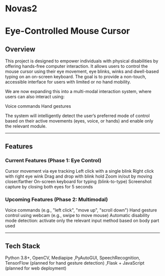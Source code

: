 # Novas2
# Eye-Controlled Mouse Cursor 

## Overview

This project is designed to empower individuals with physical disabilities by offering hands-free computer interaction. It allows users to control the mouse cursor using their eye movement, eye blinks, winks and dwell-based typing on an on-screen keyboard. The goal is to provide a non-touch, accessible interface for users with limited or no hand mobility.

We are now expanding this into a multi-modal interaction system, where users can also interact using:

Voice commands
Hand gestures

The system will intelligently detect the user’s preferred mode of control based on their active movements (eyes, voice, or hands) and enable only the relevant module.

---

## Features

### Current Features (Phase 1: Eye Control)
Cursor movement via eye tracking
Left click with a single blink
Right click with right eye wink
Drag and drop with blink hold
Zoom in/out by moving closer/farther
On-screen keyboard for typing (blink-to-type)
Screenshot capture by closing both eyes for 5 seconds

### Upcoming Features (Phase 2: Multimodal)
Voice commands (e.g., "left click", "move up", "scroll down")
Hand gesture control using webcam (e.g., swipe to move mouse)
Automatic disability mode detection: activate only the relevant input method based on body part used

---

## Tech Stack
Python 3.8+, OpenCV, Mediapipe ,PyAutoGUI, SpeechRecognition, TensorFlow (planned for hand gesture detection) ,Flask + JavaScript (planned for web deployment)

